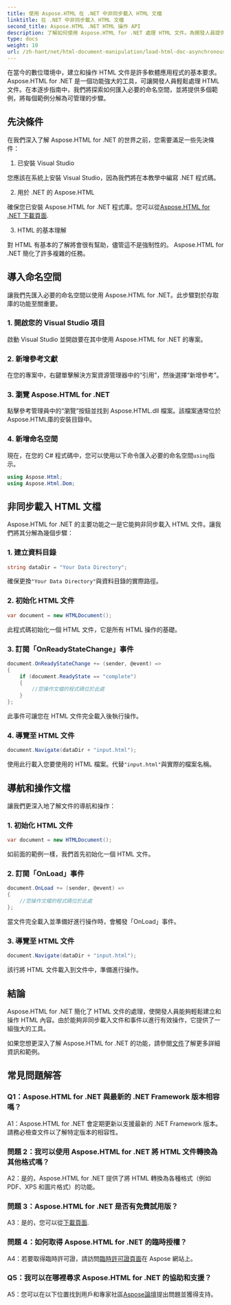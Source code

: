 ```yaml
---
title: 使用 Aspose.HTML 在 .NET 中非同步載入 HTML 文檔
linktitle: 在 .NET 中非同步載入 HTML 文檔
second_title: Aspose.HTML .NET HTML 操作 API
description: 了解如何使用 Aspose.HTML for .NET 處理 HTML 文件。為開發人員提供包含範例和常見問題解答的逐步指南。
type: docs
weight: 10
url: /zh-hant/net/html-document-manipulation/load-html-doc-asynchronously/
---
```


在當今的數位環境中，建立和操作 HTML 文件是許多軟體應用程式的基本要求。 Aspose.HTML for .NET 是一個功能強大的工具，可讓開發人員輕鬆處理 HTML 文件。在本逐步指南中，我們將探索如何匯入必要的命名空間，並將提供多個範例，將每個範例分解為可管理的步驟。

## 先決條件

在我們深入了解 Aspose.HTML for .NET 的世界之前，您需要滿足一些先決條件：

1. 已安裝 Visual Studio

您應該在系統上安裝 Visual Studio，因為我們將在本教學中編寫 .NET 程式碼。

2. 用於 .NET 的 Aspose.HTML

確保您已安裝 Aspose.HTML for .NET 程式庫。您可以從[Aspose.HTML for .NET 下載頁面](https://releases.aspose.com/html/net/).

3. HTML 的基本理解

對 HTML 有基本的了解將會很有幫助，儘管這不是強制性的。 Aspose.HTML for .NET 簡化了許多複雜的任務。

## 導入命名空間

讓我們先匯入必要的命名空間以使用 Aspose.HTML for .NET。此步驟對於存取庫的功能至關重要。

### 1. 開啟您的 Visual Studio 項目

啟動 Visual Studio 並開啟要在其中使用 Aspose.HTML for .NET 的專案。

### 2. 新增參考文獻

在您的專案中，右鍵單擊解決方案資源管理器中的“引用”，然後選擇“新增參考”。

### 3. 瀏覽 Aspose.HTML for .NET

點擊參考管理員中的“瀏覽”按鈕並找到 Aspose.HTML.dll 檔案。該檔案通常位於Aspose.HTML庫的安裝目錄中。

### 4. 新增命名空間

現在，在您的 C# 程式碼中，您可以使用以下命令匯入必要的命名空間`using`指示。

```csharp
using Aspose.Html;
using Aspose.Html.Dom;
```

## 非同步載入 HTML 文檔

Aspose.HTML for .NET 的主要功能之一是它能夠非同步載入 HTML 文件。讓我們將其分解為幾個步驟：

### 1. 建立資料目錄

```csharp
string dataDir = "Your Data Directory";
```

確保更換`"Your Data Directory"`與資料目錄的實際路徑。

### 2. 初始化 HTML 文件

```csharp
var document = new HTMLDocument();
```

此程式碼初始化一個 HTML 文件，它是所有 HTML 操作的基礎。

### 3. 訂閱「OnReadyStateChange」事件

```csharp
document.OnReadyStateChange += (sender, @event) =>
{
    if (document.ReadyState == "complete")
    {
        //您操作文檔的程式碼位於此處
    }
};
```

此事件可讓您在 HTML 文件完全載入後執行操作。

### 4. 導覽至 HTML 文件

```csharp
document.Navigate(dataDir + "input.html");
```

使用此行載入您要使用的 HTML 檔案。代替`"input.html"`與實際的檔案名稱。

## 導航和操作文檔

讓我們更深入地了解文件的導航和操作：

### 1. 初始化 HTML 文件

```csharp
var document = new HTMLDocument();
```

如前面的範例一樣，我們首先初始化一個 HTML 文件。

### 2. 訂閱「OnLoad」事件

```csharp
document.OnLoad += (sender, @event) =>
{
    //您操作文檔的程式碼位於此處
};
```

當文件完全載入並準備好進行操作時，會觸發「OnLoad」事件。

### 3. 導覽至 HTML 文件

```csharp
document.Navigate(dataDir + "input.html");
```

該行將 HTML 文件載入到文件中，準備進行操作。

## 結論

Aspose.HTML for .NET 簡化了 HTML 文件的處理，使開發人員能夠輕鬆建立和操作 HTML 內容。由於能夠非同步載入文件和事件以進行有效操作，它提供了一組強大的工具。

如果您想更深入了解 Aspose.HTML for .NET 的功能，請參閱[文件](https://reference.aspose.com/html/net/)了解更多詳細資訊和範例。

## 常見問題解答

### Q1：Aspose.HTML for .NET 與最新的 .NET Framework 版本相容嗎？

A1：Aspose.HTML for .NET 會定期更新以支援最新的 .NET Framework 版本。請務必檢查文件以了解特定版本的相容性。

### 問題 2：我可以使用 Aspose.HTML for .NET 將 HTML 文件轉換為其他格式嗎？

A2：是的，Aspose.HTML for .NET 提供了將 HTML 轉換為各種格式（例如 PDF、XPS 和圖片格式）的功能。

### 問題 3：Aspose.HTML for .NET 是否有免費試用版？

 A3：是的，您可以從[下載頁面](https://releases.aspose.com/).

### 問題 4：如何取得 Aspose.HTML for .NET 的臨時授權？

 A4：若要取得臨時許可證，請訪問[臨時許可證頁面](https://purchase.aspose.com/temporary-license/)在 Aspose 網站上。

### Q5：我可以在哪裡尋求 Aspose.HTML for .NET 的協助和支援？

 A5：您可以在以下位置找到用戶和專家社區[Aspose論壇](https://forum.aspose.com/)提出問題並獲得支持。